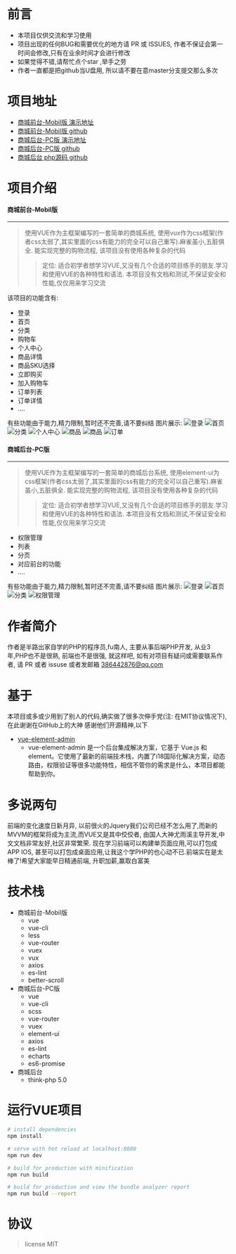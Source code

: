 # 前言
* 本项目仅供交流和学习使用
* 项目出现的任何BUG和需要优化的地方请 PR 或 ISSUES, 作者不保证会第一时间会修改,只有在业余时间才会进行修改
* 如果觉得不错,请帮忙点个star ,举手之劳
* 作者一直都是把github当U盘用, 所以请不要在意master分支提交那么多次

# 项目地址
* [商城前台-Mobil版 演示地址](http://www.masterjoy.top)
* [商城前台-Mobil版 github](https://github.com/MasterJoyHunan/app)
* [商城后台-PC版 演示地址](http://www.masterjoy.top/root)
* [商城后台-PC版 github](https://github.com/MasterJoyHunan/adminForVue)
* [商城后台 php源码 github](https://github.com/MasterJoyHunan/shopAdmin)

# 项目介绍
#### 商城前台-Mobil版
___
> 使用VUE作为主框架编写的一套简单的商城系统, 使用vux作为css框架(作者css太弱了,其实里面的css有能力的完全可以自己重写).麻雀虽小,五脏俱全. 能实现完整的购物流程, 该项目没有使用各种复杂的代码
> > 定位: 适合初学者想学习VUE,又没有几个合适的项目练手的朋友.学习和使用VUE的各种特性和语法.
> 本项目没有文档和测试,不保证安全和性能,仅仅用来学习交流

该项目的功能含有:

* 登录
* 首页
* 分类
* 购物车
* 个人中心
* 商品详情
* 商品SKU选择
* 立即购买
* 加入购物车
* 订单列表
* 订单详情
* ....

有些功能由于能力,精力限制,暂时还不完善,请不要纠结
图片展示:
![登录](http://www.masterjoy.top/uploads/app/login.png)
![首页](http://www.masterjoy.top/uploads/app/index.png)
![分类](http://www.masterjoy.top/uploads/app/cate.png)
![个人中心](http://www.masterjoy.top/uploads/app/member.png)
![商品](http://www.masterjoy.top/uploads/app/detail2.png)
![商品](http://www.masterjoy.top/uploads/app/detail.png)
![订单](http://www.masterjoy.top/uploads/app/order.png)
#### 商城后台-PC版
___
> 使用VUE作为主框架编写的一套简单的商城后台系统, 使用element-ui为css框架(作者css太弱了,其实里面的css有能力的完全可以自己重写).麻雀虽小,五脏俱全. 能实现完整的购物流程, 该项目没有使用各种复杂的代码
> > 定位: 适合初学者想学习VUE,又没有几个合适的项目练手的朋友.学习和使用VUE的各种特性和语法.
> 本项目没有文档和测试,不保证安全和性能,仅仅用来学习交流

* 权限管理
* 列表
* 分页
* 对应前台的功能
* ....

有些功能由于能力,精力限制,暂时还不完善,请不要纠结
图片展示:
![登录](http://www.masterjoy.top/uploads/root/login.png)
![首页](http://www.masterjoy.top/uploads/root/index.png)
![分类](http://www.masterjoy.top/uploads/root/cate.png)
![权限管理](http://www.masterjoy.top/uploads/root/node.png)

# 作者简介
作者是半路出家自学的PHP的程序员,fu南人, 主要从事后端PHP开发, 从业3年,PHP也不是很熟, 前端也不是很强, 就这样吧, 如有对项目有疑问或需要联系作者, 请 PR 或者 issuse 或者发邮箱 386442876@qq.com
# 基于
本项目或多或少用到了别人的代码,确实做了很多次伸手党(注: 在MIT协议情况下),在此谢谢在GitHub上的大神
感谢他们开源精神,以下
* [vue-element-admin](https://github.com/PanJiaChen/vue-element-admin/blob/master/README.zh-CN.md)
	* vue-element-admin 是一个后台集成解决方案，它基于 Vue.js 和 element。它使用了最新的前端技术栈，内置了i18国际化解决方案，动态路由，权限验证等很多功能特性，相信不管你的需求是什么，本项目都能帮助到你。
# 多说两句
前端的变化速度日新月异, 以前很火的Jquery我们公司已经不怎么用了,而新的MVVM的框架将成为主流,而VUE又是其中佼佼者, 由国人大神尤雨溪主导开发,中文文档非常友好,社区非常繁荣.
现在学习前端可以构建单页面应用,可以打包成APP IOS, 甚至可以打包成桌面应用,让我这个学PHP的也心动不已.前端实在是太棒了!希望大家能早日精通前端, 升职加薪,赢取白富美
# 技术栈
* 商城前台-Mobil版
	* vue
	* vue-cli
	* less
	* vue-router
	* vuex 
	* vux 
	* axios
	* es-lint
	* better-scroll
* 商城后台-PC版
	* vue
	* vue-cli
	* scss
	* vue-router
	* vuex 
	* element-ui
	* axios
	* es-lint
	* echarts
	* es6-promise
* 商城后台
	* think-php 5.0

# 运行VUE项目
``` bash
# install dependencies
npm install

# serve with hot reload at localhost:8080
npm run dev

# build for production with minification
npm run build

# build for production and view the bundle analyzer report
npm run build --report
```

# 协议
> license MIT